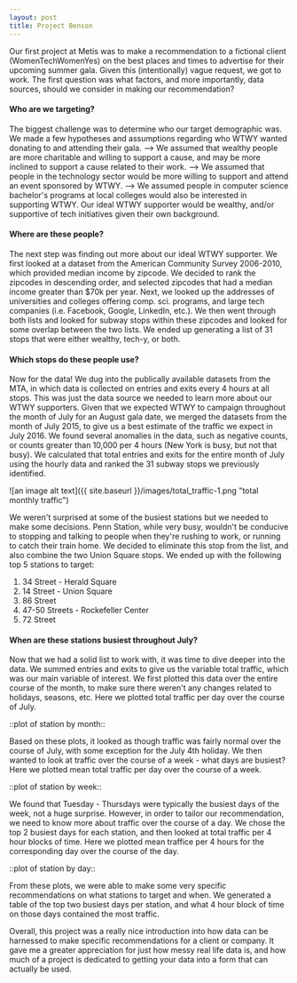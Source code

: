 ```yaml
---
layout: post
title: Project Benson
---
```


Our first project at Metis was to make a recommendation to a fictional client (WomenTechWomenYes) on the best places and times to advertise for their upcoming summer gala.  Given this (intentionally) vague request, we got to work.  The first question was what factors, and more importantly, data sources, should we consider in making our recommendation?

#### Who are we targeting?
The biggest challenge was to determine who our target demographic was.  We made a few hypotheses and assumptions regarding who WTWY wanted donating to and attending their gala.
--> We assumed that wealthy people are more charitable and willing to support a cause, and may be more inclined to support a cause related to their work.
--> We assumed that people in the technology sector would be more willing to support and attend an event sponsored by WTWY.
--> We assumed people in computer science bachelor's programs at local colleges would also be interested in supporting WTWY.
Our ideal WTWY supporter would be wealthy, and/or supportive of tech initiatives given their own background.

#### Where are these people?
The next step was finding out more about our ideal WTWY supporter.  We first looked at a dataset from the American Community Survey 2006-2010, which provided median income by zipcode.  We decided to rank the zipcodes in descending order, and selected zipcodes that had a median income greater than $70k per year.  Next, we looked up the addresses of universities and colleges offering comp. sci. programs, and large tech companies (i.e. Facebook, Google, LinkedIn, etc.).  We then went through both lists and looked for subway stops within these zipcodes and looked for some overlap between the two lists.  We ended up generating a list of 31 stops that were either wealthy, tech-y, or both.  

#### Which stops do these people use?
Now for the data!  We dug into the publically available datasets from the MTA, in which data is collected on entries and exits every 4 hours at all stops.  This was just the data source we needed to learn more about our WTWY supporters.  Given that we expected WTWY to campaign throughout the month of July for an August gala date, we merged the datasets from the month of July 2015, to give us a best estimate of the traffic we expect in July 2016.  We found several anomalies in the data, such as negative counts, or counts greater than 10,000 per 4 hours (New York is busy, but not that busy).  We calculated that total entries and exits for the entire month of July using the hourly data and ranked the 31 subway stops we previously identified.

![an image alt text]({{ site.baseurl }}/images/total_traffic-1.png "total monthly traffic")

We weren't surprised at some of the busiest stations but we needed to make some decisions.  Penn Station, while very busy, wouldn't be conducive to stopping and talking to people when they're rushing to work, or running to catch their train home.  We decided to eliminate this stop from the list, and also combine the two Union Square stops.  We ended up with the following top 5 stations to target:  
  
1.  34 Street - Herald Square  
2.  14 Street - Union Square  
3.  86 Street  
4.  47-50 Streets - Rockefeller Center  
5.  72 Street  

#### When are these stations busiest throughout July?
Now that we had a solid list to work with, it was time to dive deeper into the data.  We summed entries and exits to give us the variable total traffic, which was our main variable of interest.  We first plotted this data over the entire course of the month, to make sure there weren't any changes related to holidays, seasons, etc.  Here we plotted total traffic per day over the course of July.  

::plot of station by month::

Based on these plots, it looked as though traffic was fairly normal over the course of July, with some exception for the July 4th holiday.  We then wanted to look at traffic over the course of a week - what days are busiest?  Here we plotted mean total traffic per day over the course of a week.

::plot of station by week::

We found that Tuesday - Thursdays were typically the busiest days of the week, not a huge surprise.  However, in order to tailor our recommendation, we need to know more about traffic over the course of a day.  We chose the top 2 busiest days for each station, and then looked at total traffic per 4 hour blocks of time.  Here we plotted mean traffice per 4 hours for the corresponding day over the course of the day.

::plot of station by day::

From these plots, we were able to make some very specific recommendations on what stations to target and when.  We generated a table of the top two busiest days per station, and what 4 hour block of time on those days contained the most traffic. 

Overall, this project was a really nice introduction into how data can be harnessed to make specific recommendations for a client or company.  It gave me a greater appreciation for just how messy real life data is, and how much of a project is dedicated to getting your data into a form that can actually be used.  
